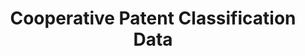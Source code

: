 ---
bigquery: https://console.cloud.google.com/bigquery?p=patents-public-data&d=cpc&page=dataset
citation: '“Cooperative Patent Classification” by the EPO and USPTO, for public use. '
contributors: EPO, USPTO
cost: None
description: Cooperative Patent Classification Data contains the scheme and definitions
  of the Cooperative Patent Classification system for classifying patent documents.
  The CPC is the result of a partnership between the EPO and the USPTO in their joint
  effort to develop a common, internationally compatible classification system for
  technical documents, in particular patent publications, which will be used by both
  offices in the patent granting process
documentation: https://www.cooperativepatentclassification.org/cpcSchemeAndDefinitions
last_edit: 04/12/2022, 20:02:51
location: https://www.cooperativepatentclassification.org/index
maintained_by: USPTO, EPO
schema_fields:
- title_part
- notAllocatable
- residual_references
- dateRevised
- ipc_concordant
- residualReferences
- limiting_references
- synonyms
- glossary
- breakdownCode
- titleFull
- status
- application_references
- definition
- child_groups
- children
- informativeReferences
- breakdown_code
- additional_only
- informative_references
- level
- date_revised
- limitingReferences
- childGroups
- sizeCache
- parents
- symbol
- title_full
- titlePart
- applicationReferences
- not_allocatable
- ipcConcordant
shortname: cooperative_patent_classification
tags:
- patents
- science
title: Cooperative Patent Classification Data
uuid: 984374a7-16e9-4b35-9445-458daceb01bf
---